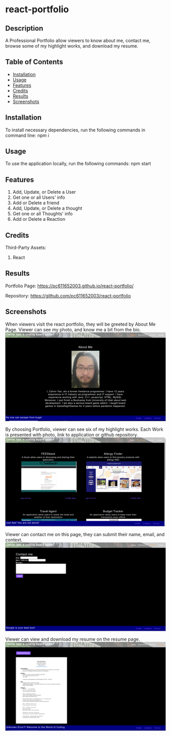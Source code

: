 # react-portfolio

## Description

A Professional Portfolio allow viewers to know about me, contact me, browse some of my highlight works, and download my resume.

## Table of Contents

* [Installation](#installation)
* [Usage](#usage)
* [Features](#features)
* [Credits](#credits)
* [Results](#results)
* [Screenshots](#screenshots)

## Installation

To install necessary dependencies, run the following commands in command line:
npm i

## Usage

To use the application locally, run the following commands:
npm start

## Features

1. Add, Update, or Delete a User
2. Get one or all Users' info
3. Add or Delete a friend
4. Add, Update, or Delete a thought
5. Get one or all Thoughts' info
6. Add or Delete a Reaction

## Credits

Third-Party Assets:
1. React

## Results

Portfolio Page: https://pc611652003.github.io/react-portfolio/

Repository: https://github.com/pc611652003/react-portfolio

## Screenshots

When viewers visit the react portfolio, they will be greeted by About Me Page.
Viewer can see my photo, and know me a bit from the bio.
![About](screenshots/About.PNG "About")

By choosing Portfolio, viewer can see six of my highlight works. Each Work is presented with photo, link to application or github repository.
![Portfolio](screenshots/Portfolio.PNG "Portfolio")

Viewer can contact me on this page, they can submit their name, email, and context.
![Contact](screenshots/Contact.PNG "Contact")

Viewer can view and download my resume on the resume page.
![Resume](screenshots/Resume.PNG "Resume")